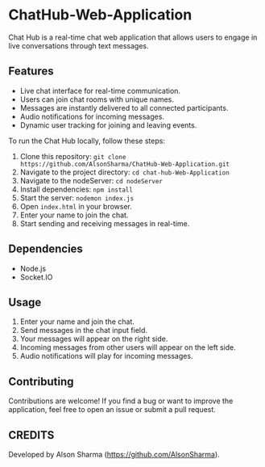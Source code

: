 # ChatHub-Web-Application
Chat Hub is a real-time chat web application that allows users to engage in live conversations through text messages.
## Features

- Live chat interface for real-time communication.
- Users can join chat rooms with unique names.
- Messages are instantly delivered to all connected participants.
- Audio notifications for incoming messages.
- Dynamic user tracking for joining and leaving events.

To run the Chat Hub locally, follow these steps:

1. Clone this repository: `git clone https://github.com/AlsonSharma/ChatHub-Web-Application.git`
2. Navigate to the project directory: `cd chat-hub-Web-Application`
3. Navigate to the nodeServer: `cd nodeServer`
4. Install dependencies: `npm install`
5. Start the server: `nodemon index.js`
6. Open `index.html` in your browser.
7. Enter your name to join the chat.
8. Start sending and receiving messages in real-time.

## Dependencies

- Node.js
- Socket.IO

## Usage

1. Enter your name and join the chat.
2. Send messages in the chat input field.
3. Your messages will appear on the right side.
4. Incoming messages from other users will appear on the left side.
5. Audio notifications will play for incoming messages.

## Contributing

Contributions are welcome! If you find a bug or want to improve the application, feel free to open an issue or submit a pull request.

## CREDITS

Developed by Alson Sharma (https://github.com/AlsonSharma).



